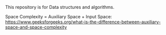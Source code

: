 This repository is for Data structures and algorithms.

Space Complexity = Auxiliary Space + Input Space:\
https://www.geeksforgeeks.org/what-is-the-difference-between-auxiliary-space-and-space-complexity
